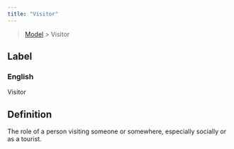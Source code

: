 ```yaml
---
title: "Visitor"
---
```


> [Model](../../) > Visitor

## Label

### English
Visitor


## Definition
The role of a person visiting someone or somewhere, especially socially or as a tourist. 


    
